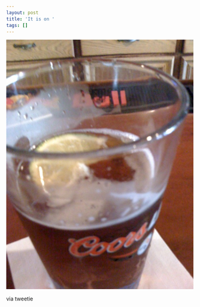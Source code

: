 ```yaml
---
layout: post
title: 'It is on '
tags: []
---
```


<p>
<div class='p_embed p_image_embed'>
<img alt="Image" height="667" src="/images/10039167-image.jpg" width="500" />

</div>
</p>
<div class="posterous_quote_citation">
via tweetie

</div>
